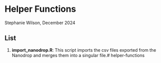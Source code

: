 # Helper Functions
Stephanie Wilson, December 2024

## List
1) **import_nanodrop.R**: This script imports the csv files exported from the Nanodrop and merges them into a singular file.# helper-functions
